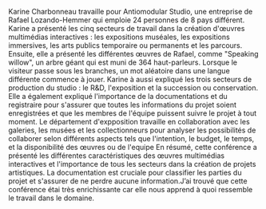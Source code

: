 Karine Charbonneau travaille pour Antiomodular Studio, une entreprise de Rafael Lozando-Hemmer qui emploie 24 personnes de 8 pays différent. Karine a présenté les cinq secteurs de travail dans la création d'œuvres multimédias interactives : les expositions muséales, les expositions immersives, les arts publics temporaire ou permanents et les parcours. Ensuite, elle a présenté les différentes œuvres de Rafael, comme "Speaking willow", un arbre géant qui est muni de  364 haut-parleurs. Lorsque le visiteur passe sous les branches, un mot aléatoire dans une langue différente commence à jouer. Karine à aussi expliqué les trois secteurs de production du studio : le R&D, l'exposition et la succession ou conservation. Elle a également expliqué l'importance de la documentations et du registraire pour s'assurer que toutes les informations du projet soient enregistrées et que les membres de l'équipe puissent suivre le projet à tout moment. Le département d'expposition travaille en collaboration avec les galeries, les musées et les collectionneurs pour analyser les possibilités de collaborer selon différents aspects tels que l'intention, le budget, le temps, et la disponibilité des œuvres ou de l'equipe En résumé, cette conférence a présenté les différentes caractéristiques des œuvres multimédias interactives et l'importance de tous les secteurs dans la création de projets artistiques. La documentation est cruciale pour classifier les parties du projet et s'assurer de ne perdre aucune information.J’ai trouvé que cette conférence étai très enrichissante car elle nous apprend à quoi ressemble le travail dans le domaine.
